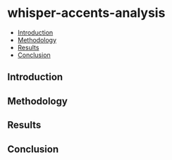 # whisper-accents-analysis

* [Introduction](#introduction)
* [Methodology](#methodology)
* [Results](#results)
* [Conclusion](#conclusion)

## Introduction

## Methodology

## Results

## Conclusion

